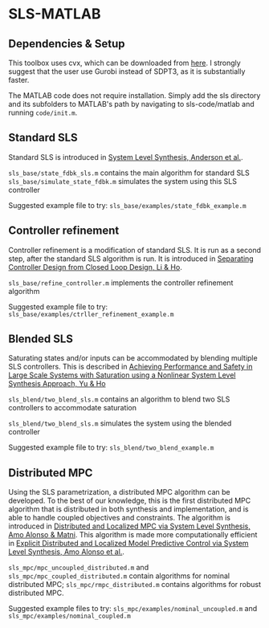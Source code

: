 # SLS-MATLAB

## Dependencies & Setup
This toolbox uses cvx, which can be downloaded from [here](http://cvxr.com/cvx/download/). I strongly suggest that the user use Gurobi instead of SDPT3, as it is substantially faster.

The MATLAB code does not require installation. Simply add the sls directory and its subfolders to MATLAB's path by navigating to sls-code/matlab and running `code/init.m`.


## Standard SLS
Standard SLS is introduced in [System Level Synthesis, Anderson et al.](https://arxiv.org/abs/1904.01634).

`sls_base/state_fdbk_sls.m` contains the main algorithm for standard SLS
`sls_base/simulate_state_fdbk.m` simulates the system using this SLS controller

Suggested example file to try: `sls_base/examples/state_fdbk_example.m`


## Controller refinement
Controller refinement is a modification of standard SLS. It is run as a second step, after the standard SLS algorithm is run. It is introduced in [Separating Controller Design from Closed Loop Design, Li & Ho](https://arxiv.org/abs/2006.05040). 

`sls_base/refine_controller.m` implements the controller refinement algorithm

Suggested example file to try: `sls_base/examples/ctrller_refinement_example.m`


## Blended SLS
Saturating states and/or inputs can be accommodated by blending multiple SLS controllers. This is described in [Achieving Performance and Safety in Large Scale Systems with Saturation using a Nonlinear System Level Synthesis Approach, Yu & Ho](https://arxiv.org/abs/2006.12766)

`sls_blend/two_blend_sls.m` contains an algorithm to blend two SLS controllers to accommodate saturation

`sls_blend/two_blend_sls.m` simulates the system using the blended controller

Suggested example file to try: `sls_blend/two_blend_example.m`


## Distributed MPC
Using the SLS parametrization, a distributed MPC algorithm can be developed. To the best of our knowledge, this is the first distributed MPC algorithm that is distributed in both synthesis and implementation, and is able to handle coupled objectives and constraints. The algorithm is introduced in [Distributed and Localized MPC via System Level Synthesis, Amo Alonso & Matni](https://arxiv.org/abs/1909.10074). This algorithm is made more computationally efficient in [Explicit Distributed and Localized Model Predictive Control via System Level Synthesis, Amo Alonso et al.](https://arxiv.org/abs/2005.13807).

`sls_mpc/mpc_uncoupled_distributed.m` and `sls_mpc/mpc_coupled_distributed.m` contain algorithms for nominal distributed MPC; `sls_mpc/rmpc_distributed.m` contains algorithms for robust distributed MPC.

Suggested example files to try: `sls_mpc/examples/nominal_uncoupled.m` and `sls_mpc/examples/nominal_coupled.m`

